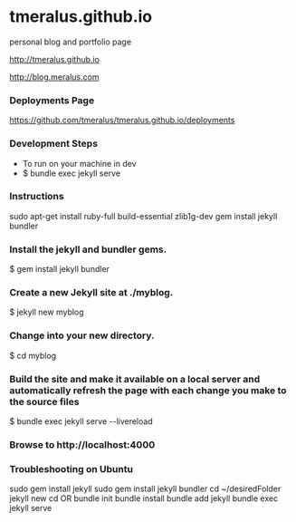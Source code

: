 # tmeralus.github.io
personal blog and portfolio page

http://tmeralus.github.io

http://blog.meralus.com
### Deployments Page
https://github.com/tmeralus/tmeralus.github.io/deployments


### Development Steps
* To run on your machine in dev
* $ bundle exec jekyll serve

### Instructions

sudo apt-get install ruby-full build-essential zlib1g-dev
gem install jekyll bundler
### Install the jekyll and bundler gems.

 $ gem install jekyll bundler

### Create a new Jekyll site at ./myblog.

 $ jekyll new myblog

### Change into your new directory.

 $ cd myblog

### Build the site and make it available on a local server and automatically refresh the page with each change you make to the source files

 $ bundle exec jekyll serve --livereload

###  Browse to http://localhost:4000


### Troubleshooting on Ubuntu
  sudo gem install jekyll
  sudo gem install jekyll bundler
  cd ~/desiredFolder
  jekyll new <foldername>
  cd <foldername> OR
  bundle init
  bundle install
  bundle add jekyll
  bundle exec jekyll serve
